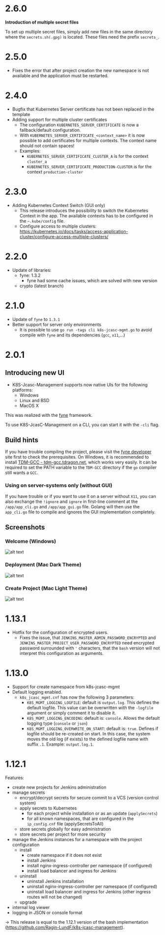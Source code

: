 # 2.6.0
**Introduction of multiple secret files**

To set up multiple secret files, simply add new files in the same directory where the `secrets.sh(.gpg)` is located.
These files need the prefix `secrets_`.


# 2.5.0
* Fixes the error that after project creation the new namespace is not available and the application must be restarted.

# 2.4.0
* Bugfix that Kubernetes Server certificate has not been replaced in the template
* Adding support for multiple cluster certificates
  * The configuration `KUBERNETES_SERVER_CERTIFICATE` is now a fallback/default configuration.
  * With `KUBERNETES_SERVER_CERTIFICATE_<context_name>` it is now possible to add certificates for multiple contexts.
  The context name should not contain spaces!
  * Examples:
    * `KUBERNETES_SERVER_CERTIFICATE_CLUSTER_A` is for the context `cluster_a`
    * `KUBERNETES_SERVER_CERTIFICATE_PRODUCTION-CLUSTER` is for the context `production-cluster`

# 2.3.0
* Adding Kubernetes Context Switch (GUI only)
  * This release introduces the possibility to switch the Kubernetes Context in the app.
  The available contexts has to be configured in the `~.kube/config` file.
  * Configure access to multiple clusters: https://kubernetes.io/docs/tasks/access-application-cluster/configure-access-multiple-clusters/

# 2.2.0
* Update of libraries:
  * fyne: 1.3.2
    * fyne had some cache issues, which are solved with new version
  * crypto (latest branch)

# 2.1.0
* Update of `fyne` to `1.3.1`
* Better support for server only environments
  * It is possible to use `go run -tags cli k8s-jcasc-mgmt.go` to avoid compile with `fyne` and its dependencies (`gcc`, `x11`,...)

# 2.0.1

## Introducing new UI
* K8S-Jcasc-Management supports now native UIs for the following platforms:
  * Windows
  * Linux and BSD
  * MacOS X

This was realized with the [fyne](https://fyne.io/) framework.

To use K8S-JcasC-Management on a CLI, you can start it with the `-cli` flag.

## Build hints
If you have trouble compiling the project, please visit the [fyne developer](https://developer.fyne.io/started/) site first to check the prerequisites.
On Windows, it is recommended to install [TDM-GCC - tdm-gcc.tdragon.net](https://tdm-gcc.tdragon.net), which works very easily. It can be required to set the PATH variable to the `TDM-GCC` directory if the `go` compiler still wants a `GCC`.

### Using on server-systems only (without GUI)
If you have trouble or if you want to use it on a server without `X11`, you can also exchange the `!ignore` and `ignore` in first-line comment at the `/app/app_cli.go` and `/app/app_gui.go` file.
Golang will then use the `app_cli.go` file to compile and ignores the GUI implementation completely.

## Screenshots

### Welcome (Windows)
![alt text](docs/images/screenshot_gui_welcome_win.png "K8S GUI Welcome")

### Deployment (Mac Dark Theme)
![alt text](docs/images/screenshot_gui_deployment.png "K8S GUI Deployment")

### Create Project (Mac Light Theme)
![alt text](docs/images/screenshot_gui_createprj_light.png "K8S GUI Project Create")

# 1.13.1
* Hotfix for the configuration of encrypted users.
  * Fixes the issue, that `JENKINS_MASTER_ADMIN_PASSWORD_ENCRYPTED` and `JENKINS_MASTER_PROJECT_USER_PASSWORD_ENCRYPTED` need encrypted password surrounded with `'` characters, that the `bash` version will not interpret this configuration as arguments.

# 1.13.0
* Support for create namespace from k8s-jcasc-mgmt
* Default logging enabled.
  * `k8s_jcasc_mgmt.cnf` has now the following 3 parameters:
    * `K8S_MGMT_LOGGING_LOGFILE`: default is `output.log`. This defines the default logfile. This value can be overwritten with the `-logfile` argument or simply comment it to disable it.
    * `K8S_MGMT_LOGGING_ENCODING`: default is: `console`. Allows the default logging type (`console` or `json`)
    * `K8S_MGMT_LOGGING_OVERWRITE_ON_START`: default is: `true`. Defines if logfile should be re-created on start. In this case, the system moves the old log (if exists) to the defined logfile name with suffix `.1`. Example: `output.log.1`.

# 1.12.1
Features:

* create new projects for Jenkins administration
* manage secrets
    * encrypt/decrypt secrets for secure commit to a VCS (version control system)
    * apply secrets to Kubernetes
        * for each project while installation or as an update (`applySecrets`)
        * for all known namespaces, that are configured in the `ip_config.cnf` file (applySecretsToAll)
    * store secrets globally for easy administration
    * store secrets per project for more security
* manage the Jenkins instances for a namespace with the project configuration
    * install
        * create namespace if it does not exist
        * install Jenkins
        * install nginx-ingress-controller per namespace (if configured)
        * install load balancer and ingress for Jenkins
    * uninstall
        * uninstall Jenkins installation
        * uninstall nginx-ingress-controller per namespace (if configured)
        * uninstall load balancer and ingress for Jenkins (other ingress routes will not be changed)
    * upgrade
* internal log viewer
* logging in JSON or console format

-> This release is equal to the 1.12.1 version of the bash implementation (https://github.com/Ragin-LundF/k8s-jcasc-management).
